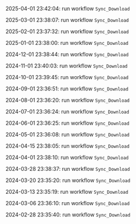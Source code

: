 2025-04-01 23:42:04: run workflow `Sync_Download` 

2025-03-01 23:38:07: run workflow `Sync_Download` 

2025-02-01 23:37:32: run workflow `Sync_Download` 

2025-01-01 23:38:00: run workflow `Sync_Download` 

2024-12-01 23:38:44: run workflow `Sync_Download` 

2024-11-01 23:40:03: run workflow `Sync_Download` 

2024-10-01 23:39:45: run workflow `Sync_Download` 

2024-09-01 23:36:51: run workflow `Sync_Download` 

2024-08-01 23:36:20: run workflow `Sync_Download` 

2024-07-01 23:36:24: run workflow `Sync_Download` 

2024-06-01 23:36:25: run workflow `Sync_Download` 

2024-05-01 23:36:08: run workflow `Sync_Download` 

2024-04-15 23:38:05: run workflow `Sync_Download` 

2024-04-01 23:38:10: run workflow `Sync_Download` 

2024-03-28 23:38:37: run workflow `Sync_Download` 

2024-03-20 23:35:20: run workflow `Sync_Download` 

2024-03-13 23:35:19: run workflow `Sync_Download` 

2024-03-06 23:36:10: run workflow `Sync_Download` 

2024-02-28 23:35:40: run workflow `Sync_Download` 



